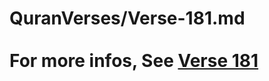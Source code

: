 # QuranVerses/Verse-181.md <br><br>For more infos, See [Verse 181](https://www.quranbookk.com/quran/search?q=181)